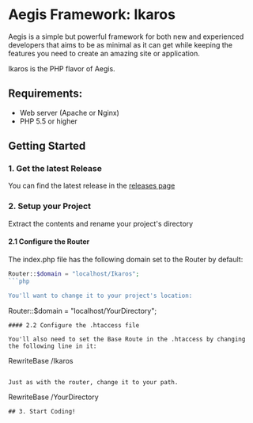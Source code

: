 # Aegis Framework: Ikaros

Aegis is a simple but powerful framework for both new and experienced developers that aims to be as minimal as it can get while keeping the features you need to create an amazing site or application.

Ikaros is the PHP flavor of Aegis.

## Requirements:
* Web server (Apache or Nginx)
* PHP 5.5 or higher

## Getting Started
### 1. Get the latest Release
You can find the latest release in the [releases page](https://github.com/AegisFramework/Ikaros/releases)

### 2. Setup your Project
Extract the contents and rename your project's directory

#### 2.1 Configure the Router
The index.php file has the following domain set to the Router by default:
 ```php
Router::$domain = "localhost/Ikaros";
```php

You'll want to change it to your project's location:

```
Router::$domain = "localhost/YourDirectory";
```
#### 2.2 Configure the .htaccess file

You'll also need to set the Base Route in the .htaccess by changing the following line in it:

```
RewriteBase /Ikaros
```

Just as with the router, change it to your path.

```
RewriteBase /YourDirectory
```
## 3. Start Coding!

